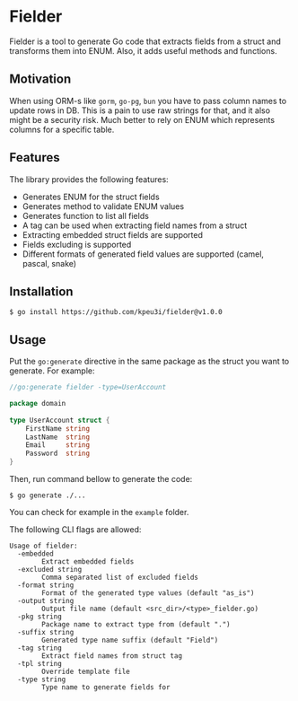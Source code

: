 # Fielder

Fielder is a tool to generate Go code that extracts fields from a struct and transforms them into ENUM.
Also, it adds useful methods and functions. 

## Motivation

When using ORM-s like `gorm`, `go-pg`, `bun` you have to pass column names to update rows in DB.
This is a pain to use raw strings for that, and it also might be a security risk.
Much better to rely on ENUM which represents columns for a specific table.

## Features

The library provides the following features:

  * Generates ENUM for the struct fields
  * Generates method to validate ENUM values
  * Generates function to list all fields
  * A tag can be used when extracting field names from a struct
  * Extracting embedded struct fields are supported
  * Fields excluding is supported
  * Different formats of generated field values are supported (camel, pascal, snake)

## Installation

    $ go install https://github.com/kpeu3i/fielder@v1.0.0

## Usage

Put the `go:generate` directive in the same package as the struct you want to generate.
For example:

```go
//go:generate fielder -type=UserAccount

package domain
 
type UserAccount struct {
    FirstName string
    LastName  string
    Email     string
    Password  string
}
```

Then, run command bellow to generate the code:

    $ go generate ./...

You can check for example in the `example` folder.

The following CLI flags are allowed:

```shell
Usage of fielder:
  -embedded
    	Extract embedded fields
  -excluded string
    	Comma separated list of excluded fields
  -format string
    	Format of the generated type values (default "as_is")
  -output string
    	Output file name (default <src_dir>/<type>_fielder.go)
  -pkg string
    	Package name to extract type from (default ".")
  -suffix string
    	Generated type name suffix (default "Field")
  -tag string
    	Extract field names from struct tag
  -tpl string
    	Override template file
  -type string
    	Type name to generate fields for
```
